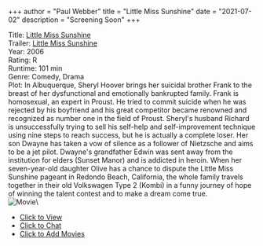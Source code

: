 +++
author = "Paul Webber"
title = "Little Miss Sunshine"
date = "2021-07-02"
description = "Screening Soon"
+++

Title: [Little Miss Sunshine](https://www.rottentomatoes.com/m/little_miss_sunshine/)\
Trailer: [Little Miss Sunshine](https://www.youtube.com/watch?v=bQ7BZTMLImA)\
Year: 2006\
Rating: R\
Runtime: 101 min\
Genre: Comedy, Drama\
Plot: In Albuquerque, Sheryl Hoover brings her suicidal brother Frank to the breast of her dysfunctional and emotionally bankrupted family. Frank is homosexual, an expert in Proust. He tried to commit suicide when he was rejected by his boyfriend and his great competitor became renowned and recognized as number one in the field of Proust. Sheryl's husband Richard is unsuccessfully trying to sell his self-help and self-improvement technique using nine steps to reach success, but he is actually a complete loser. Her son Dwayne has taken a vow of silence as a follower of Nietzsche and aims to be a jet pilot. Dwayne's grandfather Edwin was sent away from the institution for elders (Sunset Manor) and is addicted in heroin. When her seven-year-old daughter Olive has a chance to dispute the Little Miss Sunshine pageant in Redondo Beach, California, the whole family travels together in their old Volkswagen Type 2 (Kombi) in a funny journey of hope of winning the talent contest and to make a dream come true.\
![Movie](https://m.media-amazon.com/images/M/MV5BMTgzNTgzODU0NV5BMl5BanBnXkFtZTcwMjEyMjMzMQ@@._V1_SX300.jpg)\

* [Click to View](https://s.kast.live/g/9da8ll3kwkh)
* [Click to Chat](https://meet.jit.si/UAFSA)
* [Click to Add Movies](https://docs.google.com/spreadsheets/d/1ndfumzZ3xnx3cYl-mEmQvv08YH9JOq8IUEzZLYCUeAA/edit#gid=0)
